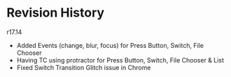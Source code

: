 Revision History
==================
r17.14
* Added Events (change, blur, focus) for Press Button, Switch, File Chooser
* Having TC using protractor for Press Button, Switch, File Chooser & List
* Fixed Switch Transition Glitch issue in Chrome
